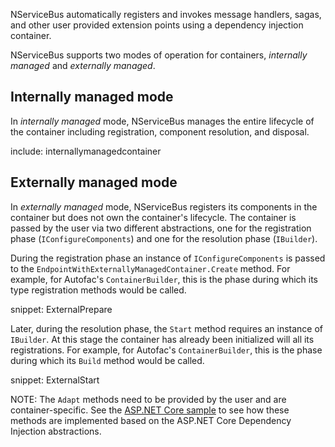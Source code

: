 NServiceBus automatically registers and invokes message handlers, sagas, and other user provided extension points using a dependency injection container.

NServiceBus supports two modes of operation for containers, *internally managed* and *externally managed*.

## Internally managed mode

In *internally managed* mode, NServiceBus manages the entire lifecycle of the container including registration, component resolution, and disposal.

include: internallymanagedcontainer

## Externally managed mode

In *externally managed* mode, NServiceBus registers its components in the container but does not own the container's lifecycle. The container is passed by the user via two different abstractions, one for the registration phase (`IConfigureComponents`) and one for the resolution phase (`IBuilder`).

During the registration phase an instance of `IConfigureComponents` is passed to the `EndpointWithExternallyManagedContainer.Create` method. For example, for Autofac's `ContainerBuilder`, this is the phase during which its type registration methods would be called.

snippet: ExternalPrepare

Later, during the resolution phase, the `Start` method requires an instance of `IBuilder`. At this stage the container has already been initialized will all its registrations. For example, for Autofac's `ContainerBuilder`, this is the phase during which its `Build` method would be called.

snippet: ExternalStart

NOTE: The `Adapt` methods need to be provided by the user and are container-specific. See the [ASP.NET Core sample](/samples/dependency-injection/aspnetcore/) to see how these methods are implemented based on the ASP.NET Core Dependency Injection abstractions.

